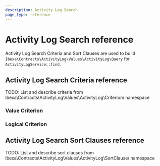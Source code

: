 ```yaml
---
description: Activity Log Search
page_type: reference
---
```


# Activity Log Search reference

Activity Log Search Criteria and Sort Clauses are used to build `Ibexa\Contracts\ActivityLog\Values\ActivityLog\Query` for `ActivityLogService::find`.

## Activity Log Search Criteria reference

TODO: List and describe criteria from Ibexa\Contracts\ActivityLog\Values\ActivityLog\Criterion\ namespace

### Value Criterion

### Logical Criterion

## Activity Log Search Sort Clauses reference

TODO: List and describe sort clauses from Ibexa\Contracts\ActivityLog\Values\ActivityLog\SortClause\ namespace
